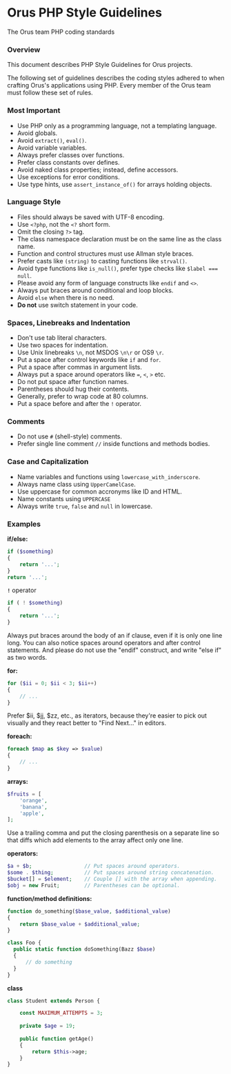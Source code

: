 # Orus PHP Style Guidelines
The Orus team PHP coding standards

### Overview

This document describes PHP Style Guidelines for Orus projects.

The following set of guidelines describes the coding styles adhered to when crafting Orus's applications using PHP. Every member of the Orus team must follow these set of rules.

### Most Important
- Use PHP only as a programming language, not a templating language.
- Avoid globals.
- Avoid `extract()`, `eval()`.
- Avoid variable variables.
- Always prefer classes over functions.
- Prefer class constants over defines.
- Avoid naked class properties; instead, define accessors.
- Use exceptions for error conditions.
- Use type hints, use `assert_instance_of()` for arrays holding objects.

### Language Style
- Files should always be saved with UTF-8 encoding.
- Use `<?php`, not the `<?` short form.
- Omit the closing `?>` tag.
- The class namespace declaration must be on the same line as the class name.
- Function and control structures must use Allman style braces.
- Prefer casts like `(string)` to casting functions like `strval()`.
- Avoid type functions like `is_null()`, prefer type checks like `$label === null`.
- Please avoid any form of language constructs like `endif` and `<>`.
- Always put braces around conditional and loop blocks.
- Avoid `else` when there is no need.
- **Do not** use switch statement in your code.

### Spaces, Linebreaks and Indentation
- Don't use tab literal characters.
- Use two spaces for indentation.
- Use Unix linebreaks `\n`, not MSDOS `\n\r` or OS9 `\r`.
- Put a space after control keywords like `if` and `for`.
- Put a space after commas in argument lists.
- Always put a space around operators like `=`, `<`, `>` etc.
- Do not put space after function names.
- Parentheses should hug their contents.
- Generally, prefer to wrap code at 80 columns.
- Put a space before and after the `!` operator.

### Comments
- Do not use `#` (shell-style) comments.
- Prefer single line comment `//` inside functions and methods bodies.

### Case and Capitalization
- Name variables and functions using `lowercase_with_inderscore`.
- Always name class using `UpperCamelCase`.
- Use uppercase for common accronyms like ID and HTML.
- Name constants using `UPPERCASE`
- Always write `true`, `false` and `null` in lowercase.

### Examples

**if/else:**
```php
if ($something)
{
    return '...';
}
return '...';
```

**`!`** operator
```php
if ( ! $something)
{
    return '...';
}
```
Always put braces around the body of an if clause, even if it is only one line long. You can also notice spaces around operators and after control statements. And please do not use the "endif" construct, and write "else if" as two words.

**for:**
```php
for ($ii = 0; $ii < 3; $ii++)
{
    // ...
}
```
Prefer $ii, $jj, $zz, etc., as iterators, because they're easier to pick out visually and they react better to "Find Next..." in editors.

**foreach:**
```php
foreach $map as $key => $value)
{
    // ...
}
```

**arrays:**
```php
$fruits = [
    'orange',
    'banana',
    'apple',
];
```
Use a trailing comma and put the closing parenthesis on a separate line so that diffs which add elements to the array affect only one line.

**operators:**
```php
$a + $b;                 // Put spaces around operators.
$some . $thing;          // Put spaces around string concatenation.
$bucket[] = $element;    // Couple [] with the array when appending.
$obj = new Fruit;        // Parentheses can be optional.
```

**function/method definitions:**
```php
function do_something($base_value, $additional_value)
{
    return $base_value + $additional_value;
}

class Foo {
  public static function doSomething(Bazz $base)
  {
      // do something
  }
}
```

**class**
```php
class Student extends Person {

    const MAXIMUM_ATTEMPTS = 3;
    
    private $age = 19;
    
    public function getAge()
    {
        return $this->age;
    }
}
```
